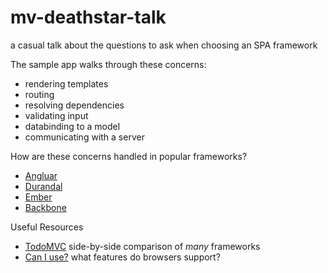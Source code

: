 mv-deathstar-talk
=================
a casual talk about the questions to ask when choosing an SPA framework

The sample app walks through these concerns:

* rendering templates
* routing
* resolving dependencies
* validating input
* databinding to a model
* communicating with a server

How are these concerns handled in popular frameworks?

* [Angluar](http://angularjs.org/)
* [Durandal](http://durandaljs.com/)
* [Ember](http://emberjs.com/)
* [Backbone](http://documentcloud.github.io/backbone/)

Useful Resources

* [TodoMVC](http://todomvc.com/) side-by-side comparison of _many_ frameworks
* [Can I use?](http://caniuse.com/) what features do browsers support?
